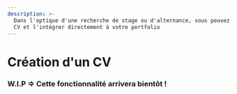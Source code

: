 ```yaml
---
description: >-
  Dans l'optique d'une recherche de stage ou d'alternance, vous pouvez créer un
  CV et l'intégrer directement à votre portfolio
---
```


# Création d'un CV

### W.I.P => Cette fonctionnalité arrivera bientôt !
